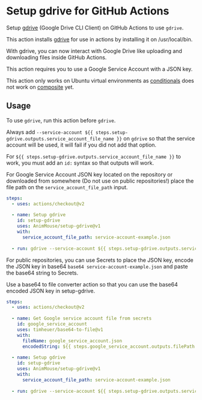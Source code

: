 # Setup gdrive for GitHub Actions
Setup [gdrive](https://github.com/prasmussen/gdrive) (Google Drive CLI Client) on GitHub Actions to use `gdrive`.

This action installs [gdrive](https://github.com/prasmussen/gdrive) for use in actions by installing it on /usr/local/bin.

With gdrive, you can now interact with Google Drive like uploading and downloading files inside GitHub Actions. 

This action requires you to use a Google Service Account with a JSON key.

This action only works on Ubuntu virtual environments as [conditionals](https://github.com/actions/runner/issues/646) does not work on [composite](https://docs.github.com/en/actions/creating-actions/creating-a-composite-run-steps-action) yet.

## Usage
To use `gdrive`, run this action before `gdrive`.

Always add `--service-account ${{ steps.setup-gdrive.outputs.service_account_file_name }}` on `gdrive` so that the service account will be used, it will fail if you did not add that option.

For `${{ steps.setup-gdrive.outputs.service_account_file_name }}` to work, you must add an `id:` syntax so that outputs will work.

For Google Service Account JSON key located on the repository or downloaded from somewhere (Do not use on public repositories!) place the file path on the `service_account_file_path` input.
```yml
steps:
  - uses: actions/checkout@v2
    
  - name: Setup gdrive
    id: setup-gdrive
    uses: AnimMouse/setup-gdrive@v1
    with:
      service_account_file_path: service-account-example.json
      
  - run: gdrive --service-account ${{ steps.setup-gdrive.outputs.service_account_file_name }} about
```

For public repositories, you can use Secrets to place the JSON key, encode the JSON key in base64 `base64 service-account-example.json` and paste the base64 string to Secrets.

Use a base64 to file converter action so that you can use the base64 encoded JSON key in setup-gdrive.

```yml
steps:
  - uses: actions/checkout@v2
    
  - name: Get Google service account file from secrets
    id: google_service_account
    uses: timheuer/base64-to-file@v1
    with:
      fileName: google_service_account.json
      encodedString: ${{ steps.google_service_account.outputs.filePath }}
      
  - name: Setup gdrive
    id: setup-gdrive
    uses: AnimMouse/setup-gdrive@v1
    with:
      service_account_file_path: service-account-example.json
      
  - run: gdrive --service-account ${{ steps.setup-gdrive.outputs.service_account_file_name }} about
```